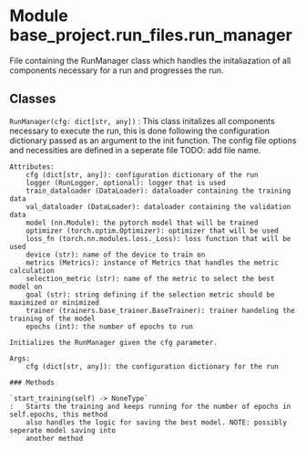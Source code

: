 Module base_project.run_files.run_manager
=========================================
File containing the RunManager class which handles the initaliazation of all components necessary
for a run and progresses the run.

Classes
-------

`RunManager(cfg: dict[str, any])`
:   This class initalizes all components necessary to execute the run, this is done following the
    configuration dictionary passed as an argument to the init function. The config file options and
    necessities are defined in a seperate file TODO: add file name.
    
    Attributes:
        cfg (dict[str, any]): configuration dictionary of the run
        logger (RunLogger, optional): logger that is used
        train_dataloader (DataLoader): dataloader containing the training data
        val_dataloader (DataLoader): dataloader containing the validation data
        model (nn.Module): the pytorch model that will be trained
        optimizer (torch.optim.Optimizer): optimizer that will be used
        loss_fn (torch.nn.modules.loss._Loss): loss function that will be used
        device (str): name of the device to train on
        metrics (Metrics): instance of Metrics that handles the metric calculation
        selection_metric (str): name of the metric to select the best model on
        goal (str): string defining if the selection metric should be maximized or minimized
        trainer (trainers.base_trainer.BaseTrainer): trainer handeling the training of the model
        epochs (int): the number of epochs to run
    
    Initializes the RunManager given the cfg parameter.
    
    Args:
        cfg (dict[str, any]): the configuration dictionary for the run

    ### Methods

    `start_training(self) -> NoneType`
    :   Starts the training and keeps running for the number of epochs in self.epochs, this method
        also handles the logic for saving the best model. NOTE: possibly seperate model saving into
        another method